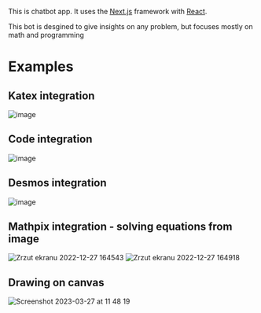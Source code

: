 

This is chatbot app. It uses the [Next.js](https://nextjs.org/) framework with [React](https://reactjs.org/). 

This bot is desgined to give insights on any problem, but focuses mostly on math and programming

# Examples

## Katex integration

![image](https://user-images.githubusercontent.com/52164548/209473314-656dc80d-953c-4390-87e6-daa3aeb8f737.png)

## Code integration

![image](https://user-images.githubusercontent.com/52164548/209473325-5afe9a78-e720-4e6e-9f6a-70da1026af81.png)

## Desmos integration

![image](https://user-images.githubusercontent.com/52164548/209586530-42d60ff3-2e3a-4c3a-b7b2-fa85e4d889d7.png)

## Mathpix integration - solving equations from image
![Zrzut ekranu 2022-12-27 164543](https://user-images.githubusercontent.com/52164548/209691665-63662241-36b1-42ce-a160-2c5c4491bd77.png)
![Zrzut ekranu 2022-12-27 164918](https://user-images.githubusercontent.com/52164548/209691713-9a3356b2-7576-4666-879f-fbad6ce48876.png)

## Drawing on canvas
![Screenshot 2023-03-27 at 11 48 19](https://user-images.githubusercontent.com/52164548/227906595-6c29a1ee-9244-4111-a2a6-9b8437d5e511.png)
